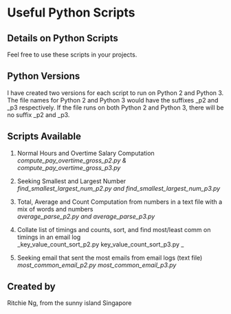 # Useful Python Scripts

## Details on Python Scripts
Feel free to use these scripts in your projects. 

## Python Versions
I have created two versions for each script to run on Python 2 and Python 3. The file names for Python 2 and Python 3 would have the suffixes _p2 and _p3 respectively. If the file runs on both Python 2 and Python 3, there will be no suffix _p2 and _p3.

## Scripts Available
1. Normal Hours and Overtime Salary Computation 
<br />_compute_pay_overtime_gross_p2.py & compute_pay_overtime_gross_p3.py_

2. Seeking Smallest and Largest Number 
<br />_find_smallest_largest_num_p2.py and find_smallest_largest_num_p3.py_

3. Total, Average and Count Computation from numbers in a text file with a mix of words and numbers 
<br />_average_parse_p2.py and average_parse_p3.py_

4. Collate list of timings and counts, sort, and find most/least comm   on timings in an email log
<br />_key_value_count_sort_p2.py key_value_count_sort_p3.py _

5. Seeking email that sent the most emails from email logs (text file)
<br />_most_common_email_p2.py most_common_email_p3.py_

## Created by
Ritchie Ng, from the sunny island Singapore